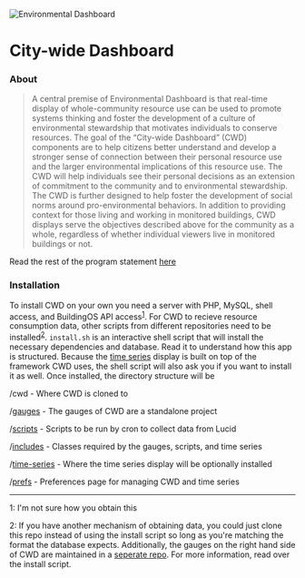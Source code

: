 ![Environmental Dashboard](http://104.131.103.232/oberlin/prefs/images/env_logo.png "Environmental Dashboard")

# City-wide Dashboard

### About

> A central premise of Environmental Dashboard is that real-time display of whole-community resource use can be used to promote systems thinking and foster the development of a culture of environmental stewardship that motivates individuals to conserve resources. The goal of the “City-wide Dashboard” (CWD) components are to help citizens better understand and develop a stronger sense of connection between their personal resource use and the larger environmental implications of this resource use. The CWD will help individuals see their personal decisions as an extension of commitment to the community and to environmental stewardship. The CWD is further designed to help foster the development of social norms around pro-environmental behaviors. In addition to providing context for those living and working in monitored buildings, CWD displays serve the objectives described above for the community as a whole, regardless of whether individual viewers live in monitored buildings or not.

Read the rest of the program statement [here](#)

### Installation

To install CWD on your own you need a server with PHP, MySQL, shell access, and BuildingOS API access<sup>[1](#f1)</sup>. For CWD to recieve resource consumption data, other scripts from different repositories need to be installed<sup>[2](#f2)</sup>. `install.sh` is an interactive shell script that will install the necessary dependencies and database. Read it to understand how this app is structured. Because the [time series](https://github.com/EnvironmentalDashboard/time-series) display is built on top of the framework CWD uses, the shell script will also ask you if you want to install it as well. Once installed, the directory structure will be

/cwd - Where CWD is cloned to

/[gauges](https://github.com/EnvironmentalDashboard/gauges) - The gauges of CWD are a standalone project

/[scripts](https://github.com/EnvironmentalDashboard/scripts) - Scripts to be run by cron to collect data from Lucid

/[includes](https://github.com/EnvironmentalDashboard/includes) - Classes required by the gauges, scripts, and time series

/[time-series](https://github.com/EnvironmentalDashboard/time-series) - Where the time series display will be optionally installed

/[prefs](https://github.com/EnvironmentalDashboard/prefs) - Preferences page for managing CWD and time series

---

<a name="f1">1</a>: I'm not sure how you obtain this

<a name="f2">2</a>: If you have another mechanism of obtaining data, you could just clone this repo instead of using the install script so long as you're matching the format the database expects. Additionally, the gauges on the right hand side of CWD are maintained in a [seperate repo](https://github.com/EnvironmentalDashboard/gauges). For more information, read over the install script.
